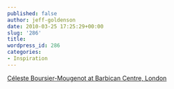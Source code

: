 ```yaml
---
published: false
author: jeff-goldenson
date: 2010-03-25 17:25:29+00:00
slug: '286'
title:
wordpress_id: 286
categories:
- Inspiration
---
```


[](http://www.youtube.com/watch?v=89Kz8Nxb-Bg&feature=player_embedded)[Céleste Boursier-Mougenot at Barbican Centre, London](http://www.youtube.com/watch?v=89Kz8Nxb-Bg&feature=player_embedded)

